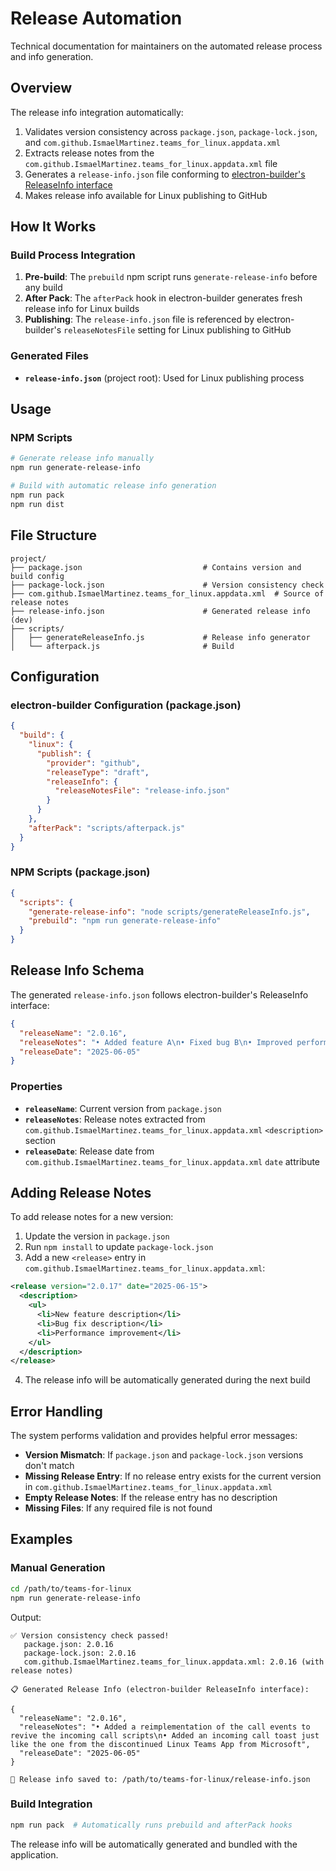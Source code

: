 # Release Automation

Technical documentation for maintainers on the automated release process and info generation.

## Overview

The release info integration automatically:

1. Validates version consistency across `package.json`, `package-lock.json`, and `com.github.IsmaelMartinez.teams_for_linux.appdata.xml`
2. Extracts release notes from the `com.github.IsmaelMartinez.teams_for_linux.appdata.xml` file
3. Generates a `release-info.json` file conforming to [electron-builder's ReleaseInfo interface](https://www.electron.build/app-builder-lib.interface.releaseinfo)
4. Makes release info available for Linux publishing to GitHub

## How It Works

### Build Process Integration

1. **Pre-build**: The `prebuild` npm script runs `generate-release-info` before any build
2. **After Pack**: The `afterPack` hook in electron-builder generates fresh release info for Linux builds
3. **Publishing**: The `release-info.json` file is referenced by electron-builder's `releaseNotesFile` setting for Linux publishing to GitHub

### Generated Files

- **`release-info.json`** (project root): Used for Linux publishing process

## Usage

### NPM Scripts

```bash
# Generate release info manually
npm run generate-release-info

# Build with automatic release info generation
npm run pack
npm run dist
```

## File Structure

```
project/
├── package.json                           # Contains version and build config
├── package-lock.json                      # Version consistency check
├── com.github.IsmaelMartinez.teams_for_linux.appdata.xml  # Source of release notes
├── release-info.json                      # Generated release info (dev)
├── scripts/
│   ├── generateReleaseInfo.js             # Release info generator
│   └── afterpack.js                       # Build
```

## Configuration

### electron-builder Configuration (package.json)

```json
{
  "build": {
    "linux": {
      "publish": {
        "provider": "github",
        "releaseType": "draft",
        "releaseInfo": {
          "releaseNotesFile": "release-info.json"
        }
      }
    },
    "afterPack": "scripts/afterpack.js"
  }
}
```

### NPM Scripts (package.json)

```json
{
  "scripts": {
    "generate-release-info": "node scripts/generateReleaseInfo.js",
    "prebuild": "npm run generate-release-info"
  }
}
```

## Release Info Schema

The generated `release-info.json` follows electron-builder's ReleaseInfo interface:

```json
{
  "releaseName": "2.0.16",
  "releaseNotes": "• Added feature A\n• Fixed bug B\n• Improved performance C",
  "releaseDate": "2025-06-05"
}
```

### Properties

- **`releaseName`**: Current version from `package.json`
- **`releaseNotes`**: Release notes extracted from `com.github.IsmaelMartinez.teams_for_linux.appdata.xml` `<description>` section
- **`releaseDate`**: Release date from `com.github.IsmaelMartinez.teams_for_linux.appdata.xml` `date` attribute

## Adding Release Notes

To add release notes for a new version:

1. Update the version in `package.json`
2. Run `npm install` to update `package-lock.json`
3. Add a new `<release>` entry in `com.github.IsmaelMartinez.teams_for_linux.appdata.xml`:

```xml
<release version="2.0.17" date="2025-06-15">
  <description>
    <ul>
      <li>New feature description</li>
      <li>Bug fix description</li>
      <li>Performance improvement</li>
    </ul>
  </description>
</release>
```

4. The release info will be automatically generated during the next build

## Error Handling

The system performs validation and provides helpful error messages:

- **Version Mismatch**: If `package.json` and `package-lock.json` versions don't match
- **Missing Release Entry**: If no release entry exists for the current version in `com.github.IsmaelMartinez.teams_for_linux.appdata.xml`
- **Empty Release Notes**: If the release entry has no description
- **Missing Files**: If any required file is not found

## Examples

### Manual Generation

```bash
cd /path/to/teams-for-linux
npm run generate-release-info
```

Output:

```
✅ Version consistency check passed!
   package.json: 2.0.16
   package-lock.json: 2.0.16
   com.github.IsmaelMartinez.teams_for_linux.appdata.xml: 2.0.16 (with release notes)

📋 Generated Release Info (electron-builder ReleaseInfo interface):

{
  "releaseName": "2.0.16",
  "releaseNotes": "• Added a reimplementation of the call events to revive the incoming call scripts\n• Added an incoming call toast just like the one from the discontinued Linux Teams App from Microsoft",
  "releaseDate": "2025-06-05"
}

💾 Release info saved to: /path/to/teams-for-linux/release-info.json
```

### Build Integration

```bash
npm run pack  # Automatically runs prebuild and afterPack hooks
```

The release info will be automatically generated and bundled with the application.
